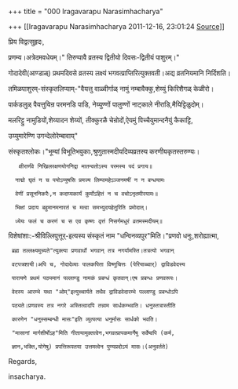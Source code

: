 +++
title = "000 Iragavarapu Narasimhacharya"

+++
[[Iragavarapu Narasimhacharya	2011-12-16, 23:01:24 [Source](https://groups.google.com/g/bvparishat/c/f_zr5lOSNCs)]]



प्रिय विद्वत्सुहृदः,

प्रणम्य।अत्रेदमवधेयम्।" तिरुप्पावै व्रतस्य द्वितीयो दिवसः-द्वितीयं पाशुरम्।"

गोदादेवी(आण्डाळ्) प्रथमदिवसे व्रतस्य लक्ष्यं भगवत्प्राप्तिरित्युक्तवती।अद्य व्रतनियमानि निर्दिशति।

तमिळपाशुरम्-संस्कृतलिप्याम्-"वैयत्तु वाळ्वीर्गाळ् नामुं नम्बावैक्कु,शेय्युं किरिशैगळ् केळीरो।

पार्कडलुळ् पैयत्तुयिन्र परमनडि पाडि, नेय्युण्णों पालुण्णों नाट्काले नीराडि,मैयिट्टिळुदोम्।

मलरिट्टु नामुडियों,शेय्यादन शेय्यों, तीक्कुरळै चेन्रोदों,ऐयमुं पिच्चैयुमान्दनैयुं कैकाट्टि,

उय्युमारेण्णि उगन्देलोरेम्बावाय्"

संस्कृतश्लोकः।"भूम्यां विभूतिभवुकाः,श्रुणुतास्मदीयदिव्यव्रतस्य करणीयकृतस्तरुण्यः।

       क्षीरार्णवे निखिलरक्षणयोगनिद्रा मातन्वतोऽस्य परमस्य पदं प्रगाय॥

      नाद्मो घृतं न च पयोऽप्युषसि प्रमज्य लिम्पामहेऽञ्जनमषीं न न बन्धयामः

      वेणीं प्रसूननिकरैः,न कदाप्यकार्यं कुर्मोऽहितं न च वचोऽनृतमीरयामः॥

      भिक्षां प्रदाय बहुमानमनारतं च मत्वा समभ्युदयहेतुरिति प्रमोदात्।

      ध्येयः फलं च करणं च स एव कृष्णः वृत्तं निसर्गमधुरं व्रतमस्मदीयम्॥

विशेषांशाः:-श्रीविल्लिपुत्तूर्-इत्यस्य संस्कृतं नाम "धन्विनव्यपुर"मिति।"प्रणवो धनुः,शरोह्यात्मा,

     ब्रह्म तल्लक्ष्यमुच्यते"त्युक्त्या प्रणवार्थो भगवान् तत्र नगर्यामस्ति।तत्रत्यो भगवान्

     वटपत्रशायी।अपि च, गोदादेव्याः पालकपिता विष्णुचित्तः (पेरियाळ्वार्) द्राविडवेदस्य

     पारायणे प्रथमं पठ्यमानं पल्लाण्डु नामकं प्रबन्धं कृतवान्।एष प्रबन्धः प्रणवरूपः।

     वेदस्य आरम्भे यथा "ओम्"इत्युच्चार्यते तथैव द्राविडवेदारम्भे पल्लाण्डु प्रबन्धोऽपि

     पठ्यते।प्रणवस्य तत्र नगरे अस्तित्वादपि तन्नाम सार्धकम्भवति। धनुस्तत्रास्तीति

     कारणेन "धनुस्सम्बन्धी मासः"इति व्युत्पत्या धनुर्मासः सार्धको भवति।

     "मासानां मार्गशीर्षोऽह"मिति गीतायामुक्तत्वेन,भगवत्प्रापकमार्गेषु सर्वेष्वपि (कर्म,

     ज्ञान,भक्ति,योगेषु) प्रपत्तिरूपतया उत्तमत्वेन पुण्यप्रदोऽयं मासः।(अनुवर्तते)

Regards,

insacharya.

                                   
                       

